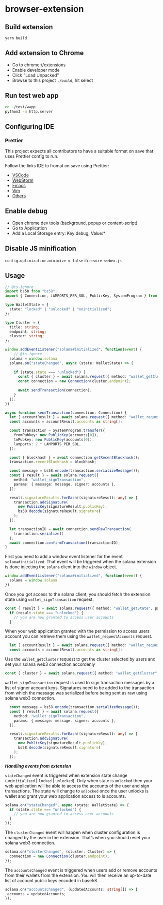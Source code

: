# browser-extension

## Build extension

`yarn build`

## Add extension to Chrome

- Go to chrome://extensions
- Enable developer mode
- Click "Load Unpacked"
- Browse to this project `./build`, hit select

## Run test web app

```bash
cd ./test/wapp
python3 -m http.server
```

## Configuring IDE

### Prettier

This project expects all contributors to have a suitable format on save that uses Prettier
config to run.

Follow the links IDE to fromat on save using Prettier:

- [VSCode](https://prettier.io/docs/en/editors.html#visual-studio-code)
- [WebStorm](https://prettier.io/docs/en/webstorm.html#running-prettier-on-save-using-file-watcher)
- [Emacs](https://prettier.io/docs/en/editors.html#emacs)
- [Vim](https://prettier.io/docs/en/editors.html#vim)
- [Others](https://prettier.io/docs/en/editors.html)

## Enable debug

- Open chrome dev tools (background, popup or content-script)
- Go to Application
- Add a Local Storage entry: Key:debug, Value:*

## Disable JS minification

`config.optimization.minimize = false` in `rewire-webex.js`

## Usage

```ts
// @ts-ignore
import bs58 from "bs58";
import { Connection, LAMPORTS_PER_SOL, PublicKey, SystemProgram } from "@solana/web3.js";

type WalletState = {
  state: "locked" | "unlocked" | "uninitialized";
};

type Cluster = {
  title: string;
  endpoint: string;
  cluster: string;
};

window.addEventListener("solana#initialized", function(event) {
    // @ts-ignore
  solana = window.solana
  solana.on("stateChanged", async (state: WalletState) => {
  
    if (state.state === "unlocked") {
      const { cluster } = await solana.request({ method: "wallet_getCluster", params: {}});
      const connection = new Connection(cluster.endpoint);
      
      await sendTransaction(connection);
    }
  });
})

async function sendTransaction(connection: Connection) {
  let { accountResult } = await solana.request({ method: "wallet_requestAccounts", params: {} });
  const accounts = accountResult.accounts as string[];

  const transaction = SystemProgram.transfer({
    fromPubkey: new PublicKey(accounts[0]),
    toPubkey: new PublicKey(accounts[0]),
    lamports: 2 * LAMPORTS_PER_SOL,
  });

  const { blockhash } = await connection.getRecentBlockhash();
  transaction.recentBlockhash = blockhash;

  const message = bs58.encode(transaction.serializeMessage());
  const { result } = await solana.request({
    method: "wallet_signTransaction",
    params: { message: message, signer: accounts },
  });

  result.signatureResults.forEach((signatureResult: any) => {
    transaction.addSignature(
      new PublicKey(signatureResult.publicKey),
      bs58.decode(signatureResult.signature)
    );
  });

  let transactionID = await connection.sendRawTransaction(
    transaction.serialize()
  );
  await connection.confirmTransaction(transactionID);
}
```
First you need to add a window event listener for the event `solana#initialized`. That event will be triggered when the solana extension is done injecting the `solana` client into the `window` object.  

```ts
window.addEventListener("solana#initialized", function(event) {
  solana = window.solana
})
```

Once you got access to the solana client, you should fetch the extension state using `wallet_signTransaction` request.
```ts
const { result } = await solana.request({ method: "wallet_getState", params: {}});
  if (result.state === "unlocked") {
    // you are now granted to access user accounts
  }
``` 

When your web application granted with the permission to access users account you can retrieve them using the `wallet_requestAccounts` request. 
```ts
  let { accountResult } = await solana.request({ method: "wallet_requestAccounts", params: {} });
  const accounts = accountResult.accounts as string[];
``` 

Use the `wallet_getCluster` request to get the cluster selected by users and set your solana web3 connection accordenly
```ts
const { cluster } = await solana.request({ method: "wallet_getCluster", params: {}});
```

`wallet_signTransaction` request is used to sign  transaction messages by a list of signer account keys. Signatures need to be added to the transaction from which the message was serialized before being sent as raw using solana web3 connection.   
```ts
  const message = bs58.encode(transaction.serializeMessage());
  const { result } = await solana.request({
    method: "wallet_signTransaction",
    params: { message: message, signer: accounts },
  });

  result.signatureResults.forEach((signatureResult: any) => {
    transaction.addSignature(
      new PublicKey(signatureResult.publicKey),
      bs58.decode(signatureResult.signature)
    );
  });
```
***Handling events from extension***

`stateChanged` event is triggered when extension state change (`uninitialized` | `locked` |  `unlocked`).  Only when state is `unlocked` then your web application will be able to access the accounts of the user and sign transactions. The state will change to `unlocked` once the user unlocks is wallet and grant your web application access to is accounts.
```ts
solana.on("stateChanged", async (state: WalletState) => {
  if (state.state === "unlocked") {
    // you are now granted to access user accounts
  }
});
```

The `clusterChanged` event will happen when cluster configuration is changed by the user in the extension. That’s when you should reset your solana web3 connection. 
```ts
solana.on("clusterChanged", (cluster: Cluster) => {
  connection = new Connection(cluster.endpoint);
});
```

The `accountsChanged` event is triggered when users add or remove accounts from their wallets from the extension. You will then receive an up-to-date list of account public keys encoded in base58 
```ts
solana.on("accountsChanged", (updatedAccounts: string[]) => {
 accounts = updatedAccounts;
});
```

